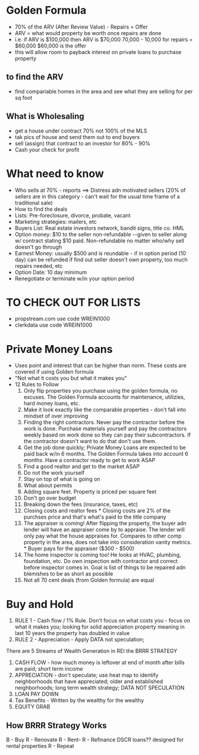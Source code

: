 # Golden Formula
 * 70% of the ARV (After Review Value) - Repairs = Offer
 * ARV = what would property be worth once repairs are done
 * i.e. if ARV is $100,000 then ARV is $70,000
        70,000 - 10,000 for repairs = $60,000
        $60,000 is the offer
 * this will allow room to payback interest on private loans to purchase property

## to find the ARV
  * find compariable homes in the area and see what they are selling for per sq foot


## What is Wholesaling
 * get a house under contract 70% not 100% of the MLS
 * tak pics of house and send them out to end buyers
 * sell (assign) that contract to an investor for 80% - 90%
 * Cash your check for profit


# What need to know
  * Who sells at 70% - reports ==> Distress adn motivated sellers (20% of sellers are in this category - can't wait for the usual time frame of a traditional sale)
  * How to find the deals
  * Lists:  Pre-foreclosure, divorce, probate, vacant
  * Marketing strategies:  mailers, etc
  * Buyers List:  Real estate investors network, bandit signs, title co. HML 
  * Option money: $10 to the seller non-refundable
        --given to seller along w/ contract stating $10 paid.  Non-refundable no matter who/why sell doesn't go through
  * Earnest Money:  usually $500 and is reundable
        - if in option period (10 day) can be refunded if find out seller doesn't own property, too much repairs needed, etc
  * Option Date:  10 day minimum
  * Renegotiate or terminate w/in your option period



# TO CHECK OUT FOR LISTS
   * propstream.com  use code WREIN1000 
   * clerkdata use code WREIN1000


# Private Money Loans
   * Uses point and interest that can be higher than norm.  These costs are covered if using Golden  formula
   * "Not what it costs you but what it makes you"
   * 12 Rules to Follow
        1.  Only flip properties you purchase using the golden formula, no excuses.  The Golden Formula accounts for maintenance, utilizies, hard money loans, etc.
        2.  Make it look exactly like the comparable properties - don't fall into mindset of over improving
        3.  Finding the right contractors.  Never pay the contractor before the work is done.  Purchase materials yourself and pay the contractors weekly based on work done so they can pay their subcontractors.  If the contractor doesn't want to do that don't use them.
        4.  Get the job done quickly; Private Money Loans are expected to be paid back w/in 6 months.  The Golden Formula takes into account 6 months.  Have a contractor ready to get to work ASAP
        5.  Find a good realtor and get to the market ASAP
        6.  Do not the work yourself
        7.  Stay on top of what is going on
        8.  What about permits
        9.  Adding square feet.  Property is priced per square feet
        10.  Don't go over budget
        11.  Breaking down the fees (insurance, taxes, etc)
        12.  Closing costs and realtor fees
                       * Closing costs are 2% of the purchses price and that's what's paid to the title company
        13.  The appraiser is coming!  After flipping the property, the buyer adn lender will have an appraiser come by to appraise.  The lender will only pay what the house appraises for.  Compares to other comp property in the area, does not take into consideration vanity metrics.
                        * Buyer pays for the appraiser ($300 - $500)
        14.  The home inspector is coming too!  He looks at HVAC, plumbing, foundation, etc.  Do own inspection with contractor and correct before inspector comes in.  Goal is list of things to be repaired adn blemishes to be as short as possible
        15.  Not all 70 cent deals (from Golden formula) are equal


# Buy and Hold
1.  RULE 1 - Cash flow / 1% Rule.  Don't focus on what costs you - focus on what it makes you; looking for solid appreciation property meaning in last 10 years the property has doubled in value
2.  RULE 2 - Appreciation - Apply DATA not speculation; 


There are 5 Streams of Wealth Generation in REI the BRRR STRATEGY
1.  CASH FLOW - how much money is leftover at end of month after bills are paid; short term income
2.  APPRECIATION - don't speculate; use heat map to identify neighborhoods that have appreciated; older and established neighborhoods; long term wealth strategy; DATA NOT SPECULATION
3.  LOAN PAY DOWN
4.  Tax Benefits - Written by the wealthy for the wealthy
5.  EQUITY GRAB 


## How BRRR Strategy Works
B - Buy
R - Renovate
R - Rent-
R - Refinance DSCR loans??  designed for rental properties
R - Repeat
